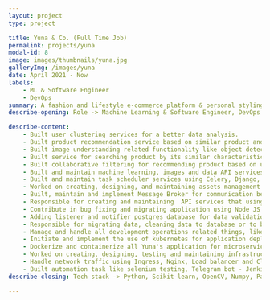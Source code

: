 ```yaml
---
layout: project
type: project

title: Yuna & Co. (Full Time Job)
permalink: projects/yuna
modal-id: 8
image: images/thumbnails/yuna.jpg
galleryImg: /images/yuna
date: April 2021 - Now
labels:
    - ML & Software Engineer
    - DevOps
summary: A fashion and lifestyle e-commerce platform & personal styling based on Artificial Intelligence.
describe-opening: Role -> Machine Learning & Software Engineer, DevOps

describe-content:
    - Built user clustering services for a better data analysis.
    - Built product recommendation service based on similar product and caching strategy for its result.
    - Built image understanding related functionality like object detection for looking duplicated image, object recognition for stylecard generator functionality (outfit reference image consist of products to be recommended), color picker based on similar RGB value,  etc.
    - Built service for searching product by its similar characteristic based on image and/or tagging, used for another functionality like user wardrobe (user personal collection and recommendation outfit), stylecard generator (admin tool for faster generating stylecard) and product similar for main website.
    - Built collaborative filtering for recommending product based on user feedback and construct general user profiles characteristic.
    - Built and maintain machine learning, images and data API services using python Fast API.
    - Built and maintain task scheduler services using Celery, Django, Mongo db and Rabbit MQ.
    - Worked on creating, designing, and maintaining assets management services with capabilites for image manipulation (padding, crop, resize, modify color) and caching its derivative image for speedy load.
    - Built, maintain and implement Message Broker for communication between services using Rabbit MQ.
    - Responsible for creating and maintaining  API services that using Python and contribute in maintaining API that using Node JS.
    - Contribute in bug fixing and migrating application using Node JS API to new framework.
    - Adding listener and notifier postgres database for data validation.
    - Responsible for migrating data, cleaning data to database or to be served as data summary for further analysis.
    - Manage and handle all development operations related things, like deployment, server management, application containerization, automation etc.
    - Initiate and implement the use of kubernetes for application deployment along with CI/CD pipeline deployment using jenkins, ansible and other related framework.
    - Dockerize and containerize all Yuna's application for microservices application deployment.
    - Worked on creating, designing, testing and maintaining infrastructure for all services and application.
    - Handle network traffic using Ingress, Nginx, Load balancer and Cloudflare.
    - Built automation task like selenium testing, Telegram bot - Jenkins integration (able to send Jenkins command via button Telegram chat group), updating images product set on Google Vision, automatic bakcup database, WhatsApp server for sending message via UI automation (web based and windows application based)
describe-closing: Tech stack -> Python, Scikit-learn, OpenCV, Numpy, Pandas, Flask, FastAPI, Django, Celery, Rabbit MQ, Postgres, Mongo DB, NodeJS, TypeORM, Typescript, Google Cloud Platform, Amazon Web Services, Google Vision, Kubernetes, Ansible, Terraform, Kubernetes Operations (KOps), Jenkins, Cloudflare, Telegram bot UI, Bitbucket webhook, Selenium, PyWinAuto

---
```

